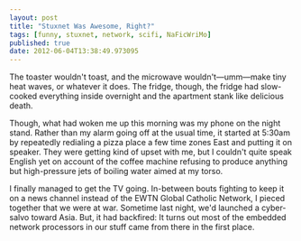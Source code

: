 ```yaml
---
layout: post
title: "Stuxnet Was Awesome, Right?"
tags: [funny, stuxnet, network, scifi, NaFicWriMo]
published: true
date: 2012-06-04T13:38:49.973095
---
```


The toaster wouldn't toast, and the microwave wouldn't—umm—make tiny heat
waves, or whatever it does. The fridge, though, the fridge had slow-cooked
everything inside overnight and the apartment stank like delicious death.

Though, what had woken me up this morning was my phone on the night stand.
Rather than my alarm going off at the usual time, it started at 5:30am by
repeatedly redialing a pizza place a few time zones East and putting it on
speaker. They were getting kind of upset with me, but I couldn't quite speak
English yet on account of the coffee machine refusing to produce anything but
high-pressure jets of boiling water aimed at my torso.

I finally managed to get the TV going. In-between bouts fighting to keep it on
a news channel instead of the EWTN Global Catholic Network, I pieced together
that we were at war. Sometime last night, we'd launched a cyber-salvo toward
Asia. But, it had backfired: It turns out most of the embedded network
processors in our stuff came from there in the first place.

<!-- vim: set wrap wm=5 syntax=mkd textwidth=70: -->
